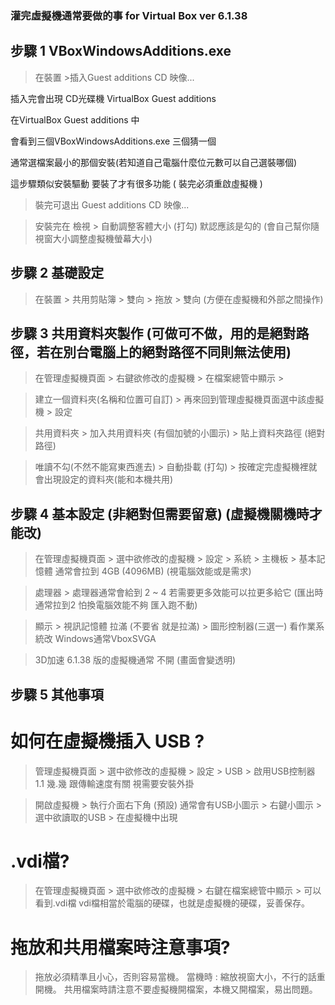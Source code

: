 
### 灌完虛擬機通常要做的事 for Virtual Box ver 6.1.38 

## 步驟 1 VBoxWindowsAdditions.exe
> 在裝置 >插入Guest additions CD 映像... 

插入完會出現 CD光碟機 VirtualBox Guest additions

在VirtualBox Guest additions 中 

會看到三個VBoxWindowsAdditions.exe 三個猜一個

通常選檔案最小的那個安裝(若知道自己電腦什麼位元數可以自己選裝哪個)

這步驟類似安裝驅動 要裝了才有很多功能 ( 裝完必須重啟虛擬機 )

 > 裝完可退出 Guest additions CD 映像...

 > 安裝完在 檢視 > 自動調整客體大小 (打勾) 默認應該是勾的 (會自己幫你隨視窗大小調整虛擬機螢幕大小)

## 步驟 2 基礎設定
> 在裝置 > 共用剪貼簿 > 雙向 > 拖放 > 雙向 (方便在虛擬機和外部之間操作)

## 步驟 3 共用資料夾製作 (可做可不做，用的是絕對路徑，若在別台電腦上的絕對路徑不同則無法使用)

 > 在管理虛擬機頁面 > 右鍵欲修改的虛擬機 > 在檔案總管中顯示 > 

 > 建立一個資料夾(名稱和位置可自訂) > 再來回到管理虛擬機頁面選中該虛擬機 > 設定

 > 共用資料夾 > 加入共用資料夾 (有個加號的小圖示) > 貼上資料夾路徑 (絕對路徑)

 > 唯讀不勾(不然不能寫東西進去) > 自動掛載 (打勾) > 按確定完虛擬機裡就會出現設定的資料夾(能和本機共用)

## 步驟 4 基本設定 (非絕對但需要留意) (虛擬機關機時才能改)

 > 在管理虛擬機頁面 > 選中欲修改的虛擬機 > 設定 > 系統 > 主機板 > 基本記憶體 通常會拉到 4GB (4096MB) (視電腦效能或是需求)

 > 處理器 > 處理器通常會給到 2 ~ 4 若需要更多效能可以拉更多給它 (匯出時通常拉到2 怕換電腦效能不夠 匯入跑不動)

 > 顯示 > 視訊記憶體 拉滿 (不要省 就是拉滿) > 圖形控制器(三選一) 看作業系統改 Windows通常VboxSVGA

 > 3D加速 6.1.38 版的虛擬機通常 不開 (畫面會變透明)

## 步驟 5 其他事項

# 如何在虛擬機插入 USB ?

 > 管理虛擬機頁面 > 選中欲修改的虛擬機 > 設定 > USB > 啟用USB控制器 1.1 幾.幾 跟傳輸速度有關 視需要安裝外掛

 > 開啟虛擬機 > 執行介面右下角 (預設) 通常會有USB小圖示 > 右鍵小圖示 > 選中欲讀取的USB > 在虛擬機中出現 


# .vdi檔?

> 在管理虛擬機頁面 > 選中欲修改的虛擬機 > 右鍵在檔案總管中顯示 > 可以看到.vdi檔
  vdi檔相當於電腦的硬碟，也就是虛擬機的硬碟，妥善保存。


# 拖放和共用檔案時注意事項?

> 拖放必須精準且小心，否則容易當機。
當機時 : 縮放視窗大小，不行的話重開機。
共用檔案時請注意不要虛擬機開檔案，本機又開檔案，易出問題。
